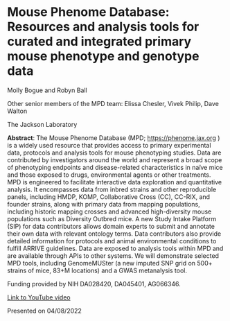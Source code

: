 # **Mouse Phenome Database: Resources and analysis tools for curated and integrated primary mouse phenotype and genotype data** 

Molly Bogue and Robyn Ball <br/>
 
Other senior members of the MPD team: Elissa Chesler, Vivek Philip, Dave Walton <br/>

The Jackson Laboratory
 
**Abstract**: The Mouse Phenome Database (MPD; https://phenome.jax.org ) is a widely used resource that provides access to primary experimental data, protocols and analysis tools for mouse phenotyping studies. Data are contributed by investigators around the world and represent a broad scope of phenotyping endpoints and disease-related characteristics in naïve mice and those exposed to drugs, environmental agents or other treatments. MPD is engineered to facilitate interactive data exploration and quantitative analysis. It encompasses data from inbred strains and other reproducible panels, including HMDP, KOMP, Collaborative Cross (CC), CC-RIX, and founder strains, along with primary data from mapping populations, including historic mapping crosses and advanced high-diversity mouse populations such as Diversity Outbred mice. A new Study Intake Platform (SIP) for data contributors allows domain experts to submit and annotate their own data with relevant ontology terms. Data contributors also provide detailed information for protocols and animal environmental conditions to fulfill ARRIVE guidelines. Data are exposed to analysis tools within MPD and are available through APIs to other systems. We will demonstrate selected MPD tools, including GenomeMUSter (a new imputed SNP grid on 500+ strains of mice, 83+M locations) and a GWAS metanalysis tool.
 
Funding provided by NIH DA028420, DA045401, AG066346.  

[Link to YouTube video](https://youtu.be/--2c-LWOMRk)

Presented on 04/08/2022

